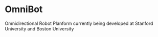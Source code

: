 # OmniBot
Omnidirectional Robot Planform currently being developed at Stanford University and Boston University
